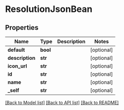 # ResolutionJsonBean

## Properties
Name | Type | Description | Notes
------------ | ------------- | ------------- | -------------
**default** | **bool** |  | [optional] 
**description** | **str** |  | [optional] 
**icon_url** | **str** |  | [optional] 
**id** | **str** |  | [optional] 
**name** | **str** |  | [optional] 
**_self** | **str** |  | [optional] 

[[Back to Model list]](../README.md#documentation-for-models) [[Back to API list]](../README.md#documentation-for-api-endpoints) [[Back to README]](../README.md)

